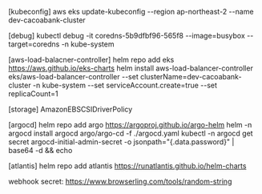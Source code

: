 [kubeconfig]
aws eks update-kubeconfig --region ap-northeast-2 --name dev-cacoabank-cluster

[debug]
kubectl debug -it coredns-5b9dfbf96-565f8  --image=busybox --target=coredns -n kube-system

[aws-load-balacner-controller]
helm repo add eks https://aws.github.io/eks-charts
helm install aws-load-balancer-controller eks/aws-load-balancer-controller --set clusterName=dev-cacoabank-cluster -n kube-system --set serviceAccount.create=true --set replicaCount=1

[storage]
AmazonEBSCSIDriverPolicy

[argocd]
helm repo add argo https://argoproj.github.io/argo-helm
helm -n argocd install argocd argo/argo-cd -f ./argocd.yaml
kubectl -n argocd get secret argocd-initial-admin-secret -o jsonpath="{.data.password}" | base64 -d && echo

[atlantis]
helm repo add atlantis https://runatlantis.github.io/helm-charts

webhook secret: https://www.browserling.com/tools/random-string
